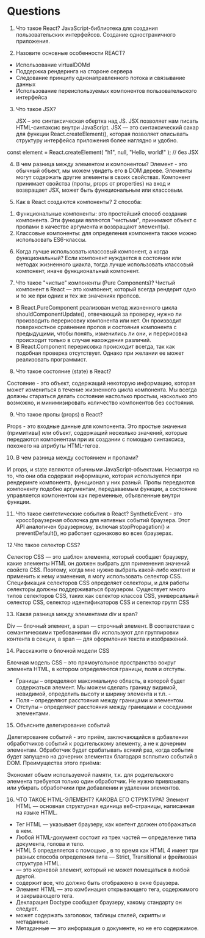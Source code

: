 # Questions

1. Что такое React?
  JavaScript-библиотека для создания пользовательских интерфейсов. Создание одностраничного приложения.

2. Назовите основные особенности REACT?
- Использование virtualDOMd
- Поддержка рендеринга на стороне сервера
- Следование принципу однонаправленного потока и связывание данных
- Использование переиспользуемых компонентов пользовательского интерфейса

3. Что такое JSX?
   
   JSX – это синтаксическая обертка над JS.
   JSX позволяет нам писать HTML-синтаксис внутри JavaScript.
   JSX — это синтаксический сахар для функции React.createElement(), которая позволяет описывать структуру интерфейса приложения более наглядно и удобно.

const element = React.createElement(
  "h1",
  null,
  "Hello, world!"
); // без JSX

4. В чем разница между элементом и компонентом?
Элемент - это обычный объект, мы можем увидеть его в DOM дереве. Элементы могут содержать другие элементы в своих свойствах.
Компонент принимает свойства (пропы, props от properties) на вход и возвращает JSX, может быть функциональным или классовым.

5. Как в React создаются компоненты?
2 способа: 
1) Функциональные компоненты: это простейший способ создания компонента. Эти функции являются "чистыми", принимают объект с пропами в качестве аргумента и возвращают элемент(ы).
2) Классовые компоненты: для определения компонента также можно использовать ES6-классы. 

6. Когда лучше использовать классовый компонент, а когда функциональный?
   Если компонент нуждается в состоянии или методах жизненного циакла, тогда лучше использовать классовый компонент, иначе функциональный компонент.

7. Что такое "чистые" компоненты (Pure Components)?
Чистый компонент в React — это компонент, который всегда рендерит одно и то же при одних и тех же значениях пропсов.
- В React.PureComponent реализован метод жизненного цикла shouldComponentUpdate(), отвечающий за проверку, нужно ли производить перерисовку компонента или нет. Он производит поверхностное сравнение пропов и состояния компонента с предыдущими, чтобы понять, изменились ли они, и перерисовка происходит только в случае нахождения различий.
- В React.Component перерисовка происходит всегда, так как подобная проверка отсутствует. Однако при желании ее может реализовать программист.

 8. Что такое состояние (state) в React?

Состояние - это объект, содержащий некоторую информацию, которая может измениться в течение жизненного цикла компонента. Мы всегда должны стараться делать состояние настолько простым, насколько это возможно, и минимизировать количество компонентов без состояния.

9. Что такое пропы (props) в React?

Props - это входные данные для компонента. Это простые значения (примитивы) или объект, содержащий несколько значений, которые передаются компонентам при их создании с помощью синтаксиса, похожего на атрибуты HTML-тегов.

10. В чем разница между состоянием и пропами?

И props,  и state являются обычными JavaScript-объектами. Несмотря на то, что они оба содержат информацию, которая используется при рендеринге компонента, функционал у них разный. Пропы передаются компоненту подобно аргументам, передаваемым функции, а состояние управляется компонентом как переменные, объявленные внутри функции.

11. Что такое синтетические события в React?
SyntheticEvent - это кроссбраузерная оболочка для нативных событий браузера. Этот API аналогичен браузерному, включая stopPropagation() и preventDefault(), но работает одинаково во всех браузерах.

12.Что такое селектор CSS?

Селектор CSS — это шаблон элемента, который сообщает браузеру, какие элементы HTML он должен выбрать для применения значений свойств CSS. Поэтому, когда мне нужно выбрать какой-либо контент и применить к нему изменения, я могу использовать селектор CSS. Спецификация селекторов CSS определяет селекторы, и для работы селекторы должны поддерживаться браузером. Существует много типов селекторов CSS, таких как селектор классов CSS, универсальный селектор CSS, селектор идентификаторов CSS и селектор групп CSS

13. Какая разница между элементами div и span?

Div — блочный элемент, а span — строчный элемент. В соответствии с семантическими требованиями div используют для группировки контента в секции, а span — для оформления текста и изображений.

14. Расскажите о блочной модели CSS

Блочная модель CSS – это прямоугольное пространство вокруг элемента HTML, в котором определяются границы, поля и отступы.
- Границы – определяют максимальную область, в которой будет содержаться элемент. Мы можем сделать границу видимой, невидимой, определить высоту и ширину элемента и т.п. -
- Поля – определяют расстояния между границами и элементом.
- Отступы – определяют расстояния между границами и соседними элементами.

15. Объясните делегирование событий
    
Делегирование событий - это приём, заключающийся в добавлении обработчиков событий к родительскому элементу, а не к дочерним элементам. Обработчик будет срабатывать всякий раз, когда событие будет запущено на дочерних элементах благодаря всплытию событий в DOM. Преимущества этого приёма:

Экономит объем используемой памяти, т.к. для родительского элемента требуется только один обработчик.
Не нужно привязывать или убирать обработчики при добавлении и удалении элементов.

16. ЧТО ТАКОЕ HTML-ЭЛЕМЕНТ? КАКОВА ЕГО СТРУКТУРА?
Элемент HTML — основная структурная единица веб-страницы, написанная на языке HTML.

- Тег HTML — указывает браузеру, как контент должен отображаться в нем.
- Любой HTML-документ состоит из трех частей — определение типа документа, голова и тело.
- HTML 5 определяется с помощью <!DOCTYPE html>, в то время как HTML 4 имеет три разных способа определения типа — Strict, Transitional и фреймовая структура HTML.
- <html> — это корневой элемент, который не может помещаться в любой другой.
- <body> содержит все, что должно быть отображено в окне браузера.
- Элемент HTML — это комбинация открывающего тега, содержимого и закрывающего тега.
- Декларация Doctype сообщает браузеру, какому стандарту он следует.
- <head> может содержать заголовок, таблицы стилей, скрипты и метаданные.
- Метаданные — это информация о документе, но не его содержимое.


